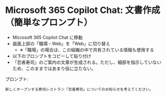 # Microsoft 365 Copilot Chat: 文書作成（簡単なプロンプト）

- Microsoft 365 Copilot Chat に移動
- 画面上部の「職場・Web」を「Web」に切り替え
  - ※「職場」の場合は、この組織の中で共有されている情報も使用する
- 以下のプロンプトをコピーして貼り付け
- 「忍者寿司」のご案内の文章が生成される。ただし、細部を指示していないため、このままではあまり役に立たない。

プロンプト:
```
新しくオープンする寿司レストラン「忍者寿司」についてのお知らせを考えてください。
```
